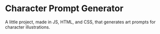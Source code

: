 # Character Prompt Generator

A little project, made in JS, HTML, and CSS, that generates art prompts for character illustrations.
